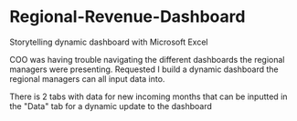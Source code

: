 # Regional-Revenue-Dashboard
Storytelling dynamic dashboard with Microsoft Excel


COO was having trouble navigating the different dashboards the regional managers were presenting.
Requested I build a dynamic dashboard the regional managers can all input data into.

There is 2 tabs with data for new incoming months that can be inputted in the "Data" tab for a dynamic update to the dashboard
